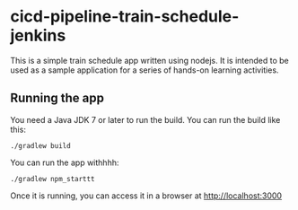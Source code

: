 # cicd-pipeline-train-schedule-jenkins

This is a simple train schedule app written using nodejs. It is intended to be used as a sample application for a series of hands-on learning activities.

## Running the app

You need a Java JDK 7 or later to run the build. You can run the build like this:

    ./gradlew build

You can run the app withhhh:

    ./gradlew npm_starttt

Once it is running, you can access it in a browser at [http://localhost:3000](http://localhost:3000)
